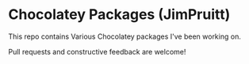 # Chocolatey Packages (JimPruitt)

This repo contains Various Chocolatey packages I've been working on.

Pull requests and constructive feedback are welcome!